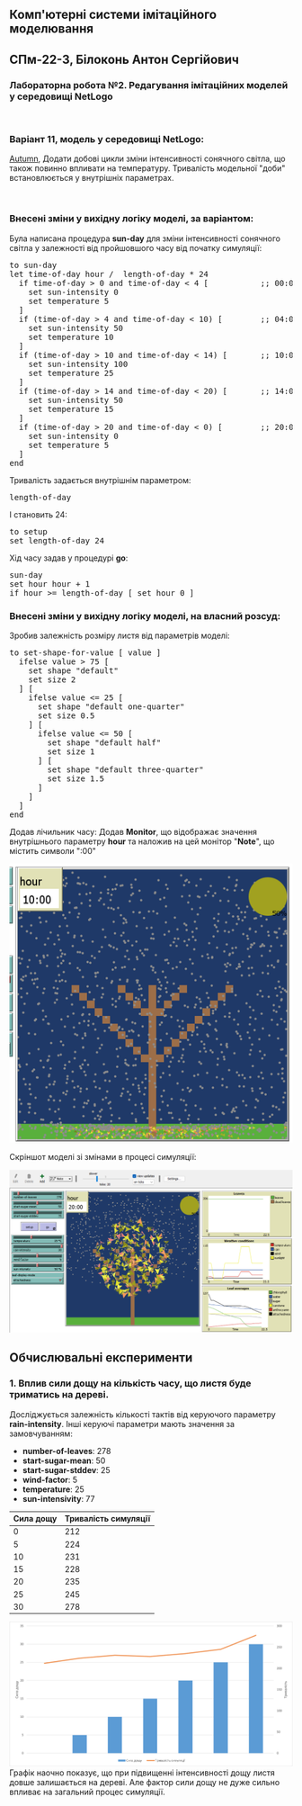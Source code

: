 ## Комп'ютерні системи імітаційного моделювання
## СПм-22-3, **Білоконь Антон Сергійович**
### Лабораторна робота №**2**. Редагування імітаційних моделей у середовищі NetLogo

<br>

### Варіант 11, модель у середовищі NetLogo:
[Autumn](https://www.netlogoweb.org/launch#http://www.netlogoweb.org/assets/modelslib/Sample%20Models/Biology/Autumn.nlogo), Додати добові цикли зміни інтенсивності сонячного світла, що також повинно впливати на температуру. Тривалість модельної "доби" встановлюється у внутрішніх параметрах.

<br>

### Внесені зміни у вихідну логіку моделі, за варіантом:

Була написана процедура **sun-day** для зміни інтенсивності сонячного світла у залежності від пройшовшого часу від початку симуляції:
<pre>
to sun-day
let time-of-day hour /  length-of-day * 24
  if time-of-day > 0 and time-of-day < 4 [           ;; 00:00 - 04:00
    set sun-intensity 0
    set temperature 5
  ]
  if (time-of-day > 4 and time-of-day < 10) [        ;; 04:00 - 10:00
    set sun-intensity 50
    set temperature 10
  ]
  if (time-of-day > 10 and time-of-day < 14) [       ;; 10:00 - 14:00
    set sun-intensity 100
    set temperature 25
  ]
  if (time-of-day > 14 and time-of-day < 20) [       ;; 14:00 - 20:00
    set sun-intensity 50
    set temperature 15
  ]
  if (time-of-day > 20 and time-of-day < 0) [        ;; 20:00 - 24:00
    set sun-intensity 0
    set temperature 5
  ]
end
</pre>

Тривалість задається внутрішнім параметром:
<pre>
length-of-day
</pre>
І становить 24:
<pre>
to setup
set length-of-day 24
</pre>
Хід часу задав у процедурі **go**:
<pre>
sun-day
set hour hour + 1
if hour >= length-of-day [ set hour 0 ]
</pre>

### Внесені зміни у вихідну логіку моделі, на власний розсуд:
Зробив залежність розміру листя від параметрів моделі:
<pre>
to set-shape-for-value [ value ]
  ifelse value > 75 [
    set shape "default"
    set size 2
  ] [
    ifelse value <= 25 [
      set shape "default one-quarter"
      set size 0.5
    ] [
      ifelse value <= 50 [
        set shape "default half"
        set size 1
      ] [
        set shape "default three-quarter"
        set size 1.5
      ]
    ]
  ]
end
</pre>

Додав лічильник часу:
Додав **Monitor**, що відображає значення внутрішнього параметру **hour** та наложив на цей монітор "**Note**", що містить символи ":00"

![1](1.png)

Скріншот моделі зі змінами в процесі симуляції:

![Скріншот моделі в процесі симуляції](2.png)

## Обчислювальні експерименти
### 1. Вплив сили дощу на кількість часу, що листя буде триматись на дереві.
Досліджується залежність кількості тактів від керуючого параметру **rain-intensity**.
Інші керуючі параметри мають значення за замовчуванням:
- **number-of-leaves**: 278
- **start-sugar-mean**: 50
- **start-sugar-stddev**: 25
- **wind-factor**: 5
- **temperature**: 25
- **sun-intensivity**: 77

<table>
<thead>
<tr><th>Сила дощу</th><th>Тривалість симуляції</th></tr>
</thead>
<tbody>
<tr><td>0</td><td>212</td></tr>
<tr><td>5</td><td>224</td></tr>
<tr><td>10</td><td>231</td></tr>
<tr><td>15</td><td>228</td></tr>
<tr><td>20</td><td>235</td></tr>
<tr><td>25</td><td>245</td></tr>
<tr><td>30</td><td>278</td></tr>
</tbody>
</table>

![Залежність тривалості від дощу](3.png)
Графік наочно показує, що при підвищенні інтенсивності дощу листя довше залишається на дереві. Але фактор сили дощу не дуже сильно впливає на загальний процес симуляції.
